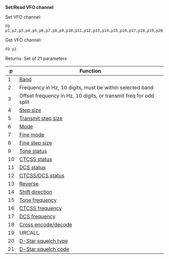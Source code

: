 __Set/Read VFO channel__

Set VFO channel:

	FO p1,p2,p3,p4,p5,p6,p7,p8,p9,p10,p11,p12,p13,p14,p15,p16,p17,p18,p19,p20,p21

Get VFO channel:

	FO p1

Returns: Set of 21 parameters

| p   | Function |
| --- | --- |
|  1 | [Band](/tables/band.md)
|  2 | Frequency in Hz, 10 digits, must be within selected band
|  3 | Offset frequency in Hz, 10 digits, or transmit freq for odd split
|  4 | [Step size](/tables/step_size.md)
|  5 | [Transmit step size](/tables/step_size.md)
|  6 | [Mode](/tables/mode.md)
|  7 | [Fine mode](/tables/finemode.md)
|  8 | [Fine step size](/tables/finestep.md)
|  9 | [Tone status](/tables/status.md)
| 10 | [CTCSS status](/tables/status.md)
| 11 | [DCS status](/tables/status.md)
| 12 | [CTCSS/DCS status](/tables/status.md)
| 13 | [Reverse](/tables/status.md)
| 14 | [Shift direction](/tables/shift.md)
| 15 | [Tone frequency](/tables/tone_ctcss.md)
| 16 | [CTCSS frequency](/tables/tone_ctcss.md)
| 17 | [DCS frequency](/tables/DCS.md)
| 18 | [Cross encode/decode](/tables/cross.md)
| 19 | URCALL
| 20 | [D-Star squelch type](/tables/DSTAR_squelchtype.md)
| 21 | [D-Star squelch code](/tables/DSTAR_squelchcode.md)
